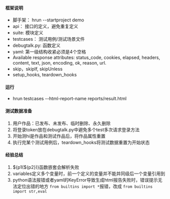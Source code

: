 #### 框架说明
- 脚手架： hrun --startproject demo
- api： 接口的定义，避免重复定义
- suite: 模块定义
- testcases： 测试用例/测试场景文件
- debugtalk.py: 函数定义
- yaml: 第一级结构收紧必须是4个空格
- Available response attributes: status_code, cookies, elapsed, headers, content, text, json, encoding, ok, reason, url.
- skip，skipIf, skipUnless
- setup_hooks, teardown_hooks

#### 运行
- hrun testcases --html-report-name reports/result.html

#### 测试数据准备
1. 用户作品：已发布、未发布、临时删除、永久删除
2. 将登录token放在debugtalk.py中避免多个test多次请求登录方法
3. 开始测hi是作品和测试作品后，将作品属性重置
4. 执行完某个测试用例后，teardown_hooks将测试数据重置为开始状态


#### 经验总结
1. ${p1(${p2})}函数嵌套会解析失败
2. variables定义多个变量时，前一个定义的变量并不能并同级后一个变量引用到
3. python语法报错或者yaml的KeyError导致生成html报告失败时，错误提示无法定位出错的地方
`from builtins import *`报错，改成 `from builtins import str,eval`
